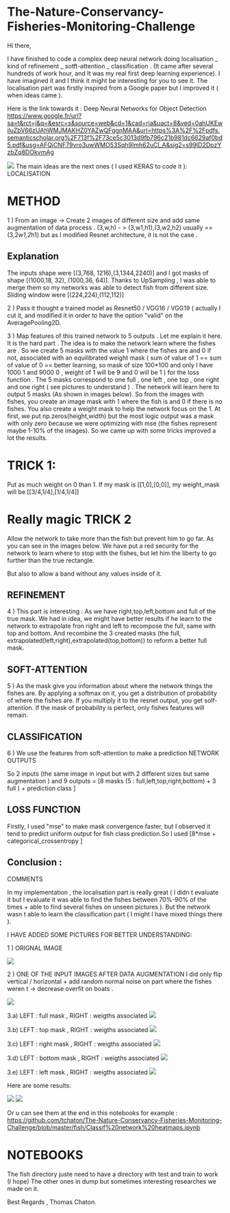 # The-Nature-Conservancy-Fisheries-Monitoring-Challenge

Hi there,

I have finished to code a complex deep neural network doing localisation _ kind of refinement _ sotft-attention _ classification . (It came after several hundreds of work hour, and It was my real first deep learning experience). I have imagined it and I think it might be interesting for you to see it. The localisation part was firstly inspired from a Google paper but I improved it ( when ideas came ).

Here is the link towards it : Deep Neural Networks for Object Detection https://www.google.fr/url?sa=t&rct=j&q=&esrc=s&source=web&cd=1&cad=rja&uact=8&ved=0ahUKEwiluZbV66zUAhWMJMAKHZ0YAZwQFggnMAA&url=https%3A%2F%2Fpdfs.semanticscholar.org%2F713f%2F73ce5c3013d9fb796c21b981dc6629af0bd5.pdf&usg=AFQjCNF79vro3uwWMO53Sqh9Imh62uCl_A&sig2=s99ID2DpzYzbZq8DOkvmAg

![](https://kaggle2.blob.core.windows.net/forum-message-attachments/169028/6119/Capture.PNG)
The main ideas are the next ones ( I used KERAS to code it ):
LOCALISATION

# METHOD
1 ) From an image -> Create 2 images of different size and add same augmentation of data process . (3,w,h) - > (3,w1,h1),(3,w2,h2) usually == (3,2*w1,2*h1) but as I modified Resnet architecture, it is not the case .
## Explanation

The inputs shape were [(3,768, 1216),(3,1344,2240)] and I got masks of shape [(1000,18, 32), (1000,36, 64)]. Thanks to UpSampling , I was able to merge them so my networks was able to detect fish from different size. Sliding window were [(224,224),(112,112)]

2 ) Pass it thought a trained model as Resnet50 / VGG16 / VGG19 ( actually I cut it, and modified it in order to have the option "valid" on the AveragePooling2D.

3 ) Map features of this trained network to 5 outputs . Let me explain it here. It is the hard part . The idea is to make the network learn where the fishes are . So we create 5 masks with the value 1 where the fishes are and 0 if not, associated with an equilibrated weight mask ( sum of value of 1 == sum of value of 0 == better learning, so mask of size 100*100 and only I have 1000 1 and 9000 0 , weight of 1 will be 9 and 0 will be 1 ) for the loss function . The 5 masks correspond to one full , one left , one top , one right and one right ( see pictures to understand ) .
The network will learn here to output 5 masks (As shown in images below). So from the images with fishes, you create an image mask with 1 where the fish is and 0 if there is no fishes. You also create a weight mask to help the network focus on the 1. At first, we put np.zeros(height,width) but the most logic output was a mask with only zero because we were optimizing with mse (the fishes represent maybe 1-10% of the images). So we came up with some tricks improved a lot the results.

# TRICK 1:
Put as much weight on 0 than 1. If my mask is [[1,0],[0,0]], my weight_mask will be [[3/4,1/4],[1/4,1/4]]

# Really magic TRICK 2 
Allow the network to take more than the fish but prevent him to go far. As you can see in the images below. We have put a red security for the network to learn where to stop with the fishes, but let him the liberty to go further than the true rectangle.

But also to allow a band without any values inside of it.

## REFINEMENT

4 ) This part is interesting : 
As we have right,top,left,bottom and full of the true mask. We had in idea, we might have better results if he learn to the network to extrapolate fron right and left to recompose the full, same with top and bottom. And recombine the 3 created masks (the full, extrapolated(left,right),extrapolated(top,bottom)) to reform a better full mask.


## SOFT-ATTENTION

5 ) As the mask give you information about where the network things the fishes are. By applying a softmax on it, you get a distribution of probability of where the fishes are. If you multiply it to the resnet output, you get solf-attention. If the mask of probability is perfect, only fishes features will remain. 

## CLASSIFICATION

6 ) We use the features from soft-attention to make a prediction
NETWORK OUTPUTS

So 2 inputs (the same image in input but with 2 different sizes but same augmentation ) and 9 outputs = [8 masks (5 : full,left,top,right,bottom) + 3 full ) + prediction class ]

## LOSS FUNCTION

Firstly, I used "mse" to make mask convergence faster, but I observed it tend to predict uniform output for fish class prediction.So I used [8*mse + categorical_crossentropy ]

## Conclusion :
COMMENTS

In my implementation , the localisation part is really great ( I didn t evaluate it but I evaluate it was able to find the fishes between 70%-90% of the times + able to find several fishes on unseen pictures ). But the network wasn t able to learn the classification part ( I might I have mixed things there ).

I HAVE ADDED SOME PICTURES FOR BETTER UNDERSTANDING:

1 ) ORIGNAL IMAGE

![](https://kaggle2.blob.core.windows.net/forum-message-attachments/169028/6120/Capture1.PNG)

2 ) ONE OF THE INPUT IMAGES AFTER DATA AUGMENTATION I did only flip vertical / horizontal + add random normal noise on part where the fishes weren t -> decrease overfit on boats .

![](https://kaggle2.blob.core.windows.net/forum-message-attachments/169028/6121/Capture3.PNG)

3.a) LEFT : full mask , RIGHT : weigths associated
![](https://kaggle2.blob.core.windows.net/forum-message-attachments/169028/6124/Capture4.PNG)

3.b) LEFT : top mask , RIGHT : weigths associated
![](https://kaggle2.blob.core.windows.net/forum-message-attachments/169028/6122/Capture5.PNG)

3.c) LEFT : right mask , RIGHT : weigths associated
![](https://kaggle2.blob.core.windows.net/forum-message-attachments/169028/6123/Capture6.PNG)

3.d) LEFT : bottom mask , RIGHT : weigths associated
![](https://kaggle2.blob.core.windows.net/forum-message-attachments/169028/6125/Capture7.PNG)

3.e) LEFT : left mask , RIGHT : weigths associated
![](https://kaggle2.blob.core.windows.net/forum-message-attachments/169028/6126/Capture8.PNG)


Here are some results:

![](https://kaggle2.blob.core.windows.net/forum-message-attachments/169040/6127/Capture10.PNG)
![](https://kaggle2.blob.core.windows.net/forum-message-attachments/169040/6128/Capture9.PNG)

Or u can see them at the end in this notebooks for example : https://github.com/tchaton/The-Nature-Conservancy-Fisheries-Monitoring-Challenge/blob/master/fish/Classif%20network%20heatmaps.ipynb


# NOTEBOOKS

The fish directory juste need to have a directory with test and train to work (I hope)
The other ones in dump but sometimes interesting researches we made on it.

Best Regards , Thomas Chaton.
